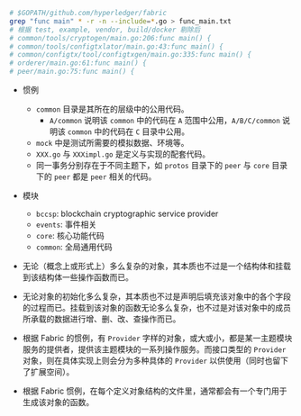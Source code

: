<!-- https://blog.csdn.net/idsuf698987/article/details/74912362 -->

```bash
# $GOPATH/github.com/hyperledger/fabric
grep "func main" * -r -n --include=*.go > func_main.txt
# 根据 test, example, vendor, build/docker 剔除后
# common/tools/cryptogen/main.go:206:func main() {
# common/tools/configtxlator/main.go:43:func main() {
# common/configtx/tool/configtxgen/main.go:335:func main() {
# orderer/main.go:61:func main() {
# peer/main.go:75:func main() {
```

- 惯例
    - `common` 目录是其所在的层级中的公用代码。
        - `A/common` 说明该 `common` 中的代码在 `A` 范围中公用，`A/B/C/common` 说明该  `common` 中的代码在 `C` 目录中公用。
    - `mock` 中是测试所需要的模拟数据、环境等。
    - `XXX.go` 与 `XXXimpl.go` 是定义与实现的配套代码。
    - 同一事务分别存在于不同主题下，如 `protos` 目录下的 `peer` 与 `core` 目录下的 `peer` 都是 `peer` 相关的代码。
- 模块
    - `bccsp`: blockchain cryptographic service provider
    - `events`: 事件相关
    - `core`: 核心功能代码
    - `common`: 全局通用代码

- 无论（概念上或形式上）多么复杂的对象，其本质也不过是一个结构体和挂载到该结构体一些操作函数而已。
- 无论对象的初始化多么复杂，其本质也不过是声明后填充该对象中的各个字段的过程而已。挂载到该对象的函数无论多么复杂，也不过是对该对象中的成员所承载的数据进行增、删、改、查操作而已。
- 根据 Fabric 的惯例，有 `Provider` 字样的对象，或大或小，都是某一主题模块服务的提供者，提供该主题模块的一系列操作服务。而接口类型的 `Provider` 对象，则在具体实现上则会分为多种具体的 `Provider` 以供使用（同时也留下了扩展空间）。
- 根据 Fabric 惯例，在每个定义对象结构的文件里，通常都会有一个专门用于生成该对象的函数。